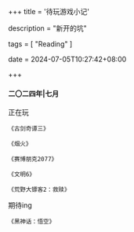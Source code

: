+++
title = '待玩游戏小记'

description = "新开的坑"

tags = [ "Reading" ]

date = 2024-07-05T10:27:42+08:00

+++

#### 二〇二四年|七月

正在玩

`《古剑奇谭三》`

`《烟火》`

`《赛博朋克2077》`

`《文明6》`

`《荒野大镖客2：救赎》`

期待ing

`《黑神话：悟空》`

